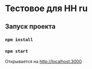# Тестовое для HH ru

## Запуск проекта
### `npm install`
### `npm start`

Открывается на [http://localhost:3000](http://localhost:3000)
